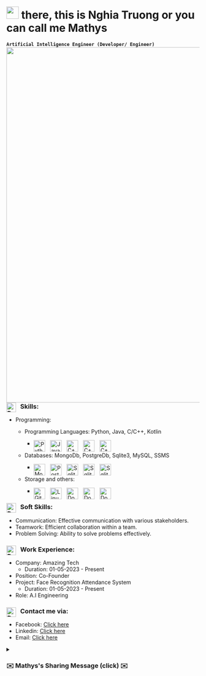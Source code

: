 
# <img src="https://github.com/blackcater/blackcater/raw/main/images/Hi.gif" height="32" /> there, this is Nghia Truong or you can call me Mathys
**`Artificial Intelligence Engineer (Developer/ Engineer)`**
<a href="#"><img align="right" src="https://pin.it/4zUJsZnRH" width="522 " height="927" /></a>

### <img align="left" alt="Python" width="25px" style="padding-right:8px;" src="https://github.com/ttnghia962/ttnghia962/assets/91373167/2298f695-d90d-4856-8c9f-8765c2be9226" /> Skills:
- Programming:
   - Programming Languages: Python, Java, C/C++, Kotlin
      - <img align="left" alt="Python" width="30px" style="padding-right:10px;" src="https://cdn.jsdelivr.net/gh/devicons/devicon/icons/python/python-original.svg" />          <img align="left" alt="Java" width="30px" style="padding-right:10px;" src="https://cdn.jsdelivr.net/gh/devicons/devicon/icons/java/java-original.svg" />          <img align="left" alt="C++" width="30px" style="padding-right:10px;" src="https://cdn.jsdelivr.net/gh/devicons/devicon/icons/c/c-original.svg" />          <img align="left" alt="C++" width="30px" style="padding-right:10px;" src="https://cdn.jsdelivr.net/gh/devicons/devicon/icons/cplusplus/cplusplus-original.svg" />         <img align="left" alt="C++" width="30px" style="padding-right:10px;" src="https://cdn.jsdelivr.net/gh/devicons/devicon/icons/kotlin/kotlin-original.svg" /> 
          
  - Databases: MongoDb, PostgreDb, Sqlite3, MySQL, SSMS
      -  <img align="left" alt="Mongo" width="30px" style="padding-right:10px;" src="https://cdn.jsdelivr.net/gh/devicons/devicon/icons/mongodb/mongodb-original-wordmark.svg"/>      <img align="left" alt="PostgreDb" width="30px" style="padding-right:10px;" src="https://cdn.jsdelivr.net/gh/devicons/devicon/icons/postgresql/postgresql-original-wordmark.svg" />         <img align="left" alt="Sqlite3" width="30px" style="padding-right:10px;" src="https://cdn.jsdelivr.net/gh/devicons/devicon/icons/sqlite/sqlite-original-wordmark.svg" />         <img align="left" alt="Sqlite3" width="30px" style="padding-right:10px;" src="https://cdn.jsdelivr.net/gh/devicons/devicon/icons/mysql/mysql-original-wordmark.svg" />                    <img align="left" alt="Sqlite3" width="30px" style="padding-right:10px;" src="https://cdn.jsdelivr.net/gh/devicons/devicon/icons/microsoftsqlserver/microsoftsqlserver-plain-wordmark.svg" />          
   - Storage and others:
      - <img align="left" alt="Git" width="30px" style="padding-right:10px;" src="https://cdn.jsdelivr.net/gh/devicons/devicon/icons/git/git-original.svg" />       <img align="left" alt="Linux" width="30px" style="padding-right:10px;" src="https://cdn.jsdelivr.net/gh/devicons/devicon/icons/linux/linux-original.svg" />      <img align="left" alt="Docker" width="30px" style="padding-right:10px;" src="https://cdn.jsdelivr.net/gh/devicons/devicon/icons/docker/docker-original.svg" />         <img align="left" alt="Docker" width="30px" style="padding-right:10px;" src="https://cdn.jsdelivr.net/gh/devicons/devicon/icons/azure/azure-original.svg" />         <img align="left" alt="Docker" width="30px" style="padding-right:10px;" src="https://cdn.jsdelivr.net/gh/devicons/devicon/icons/googlecloud/googlecloud-original.svg" />      

### <img align="left" alt="Docker" width="25px" style="padding-right:8px;" src="https://github.com/ttnghia962/ttnghia962/assets/91373167/d38e1b36-6826-47f0-861d-45d9b05261f4" />  Soft Skills:
- Communication: Effective communication with various stakeholders.
- Teamwork: Efficient collaboration within a team.
- Problem Solving: Ability to solve problems effectively.

### <img align="left" alt="Docker" width="25px" style="padding-right:8px;" src="https://github.com/ttnghia962/ttnghia962/assets/91373167/0e57b7f8-092c-4a69-b7b9-b4898b57e4e3" /> Work Experience:
- Company: Amazing Tech
   - Duration: 01-05-2023 - Present
- Position: Co-Founder
- Project: Face Recognition Attendance System
   - Duration: 01-05-2023 - Present
- Role: A.I Engineering

### <img align="left" alt="Docker" width="25px" style="padding-right:8px;" src="https://github.com/ttnghia962/ttnghia962/assets/91373167/b0f87792-e99e-4998-b712-bdc5ee352193" /> Contact me via:
- Facebook: [Click here](https://www.facebook.com/profile.php?id=100035161478542&mibextid=ZbWKwL)
- Linkedin: [Click here](www.linkedin.com/in/nghĩa-trương-trọng-34622b213)
- Email: [Click here](ttnghia962@gmail.com)


<details>
 <summary><h3> ✉️ Mathys's Sharing Message (click) ✉️</h3></summary>
   "I started with no idea about coding or programming, and it was a real struggle. After a few months of trying and practicing, it became more manageable. Everything will be easier if you 'get the ball rolling', so have fun with your coding journey 💪🏼💪🏼💪🏼."


<a href="#"><img align="right" src="https://pin.it/51PVDEGzL" width="200 " height="200" /></a>

 




